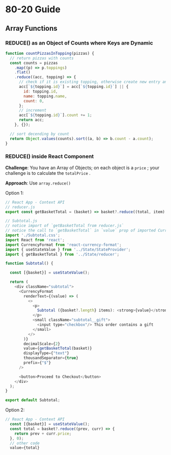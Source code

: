 # 80-20 Guide

## Array Functions

### REDUCE() as an Object of Counts where Keys are Dynamic

```javascript
function countPizzasInTopping(pizzas) {
  // return pizzas with counts
  const counts = pizzas
    .map((p) => p.toppings)
    .flat()
    .reduce((acc, topping) => {
      // check if it is existing topping, otherwise create new entry and include count
      acc[`${topping.id}`] = acc[`${topping.id}`] || {
        id: topping.id,
        name: topping.name,
        count: 0,
      };
      // increment
      acc[`${topping.id}`].count += 1;
      return acc;
    }, {});

  // sort decending by count
  return Object.values(counts).sort((a, b) => b.count - a.count);
}
```


### REDUCE() inside React Component

**Challenge**: You have an Array of Objects; on each object is a ` price ` ;  your challenge is to calculate the  ` totalPrice ` .

**Approach**: Use  ` array.reduce() `  

Option 1:

```javascript
// React App - Context API
// reducer.js
export const getBasketTotal = (basket) => basket?.reduce((total, item) => total + item.price, 0);
```

```javascript
// Subtotal.js
// notice import of `getBasketTotal from reducer.js`
// notice the call to `getBasketTotal` in `value` prop of imported CurrencyFormat Component
import './Subtotal.css';
import React from 'react';
import CurrencyFormat from 'react-currency-format';
import { useStateValue } from '../State/StateProvider';
import { getBasketTotal } from '../State/reducer';

function Subtotal() {

  const [{basket}] = useStateValue();

  return (
    <div className="subtotal">
      <CurrencyFormat 
        renderText={(value) => (
          <>
            <p>
              Subtotal ({basket?.length} items): <strong>{value}</strong>
            </p>
            <small className="subtotal__gift">
              <input type="checkbox"/> This order contains a gift
            </small>
          </>
        )}
        decimalScale={2}
        value={getBasketTotal(basket)}
        displayType={"text"}
        thousandSeparator={true}
        prefix={"$"}
      />

      <button>Proceed to Checkout</button>
    </div>
  );
}

export default Subtotal;
```

Option 2:

```javascript
// React App - Context API
  const [{basket}] = useStateValue();
  const total = basket?.reduce((prev, curr) => {
    return prev + curr.price;
  }, 0);
  // other code
  value={total}
```
